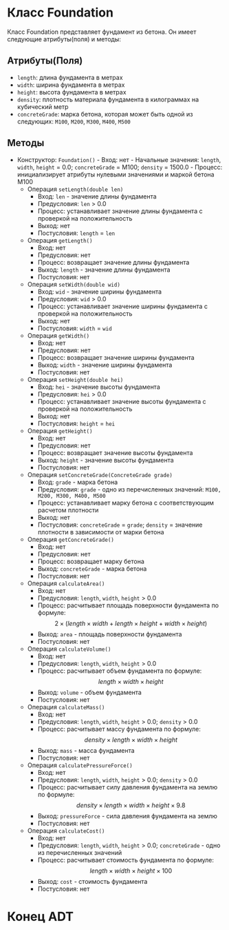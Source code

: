 # Класс Foundation

Класс Foundation представляет фундамент из бетона. Он имеет следующие атрибуты(поля) и методы:

## Атрибуты(Поля)

- `length`: длина фундамента в метрах
- `width`: ширина фундамента в метрах
- `height`: высота фундамента в метрах
- `density`: плотность материала фундамента в килограммах на кубический метр
- `concreteGrade`: марка бетона, которая может быть одной из следующих: `M100`, `M200`, `M300`, `M400`, `M500`

## Методы
- Конструктор: `Foundation()`
        - Вход: нет
        - Начальные значения: `length`, `width`, `height` = 0.0; `concreteGrade` = M100; `density` = 1500.0
        - Процесс: инициализирует атрибуты нулевыми значениями и маркой бетона M100
    - Операция `setLength(double len)`
        - Вход: `len` - значение длины фундамента
        - Предусловия: `len` > 0.0
        - Процесс: устанавливает значение длины фундамента с проверкой на положительность
        - Выход: нет
        - Постусловия: `length` = `len`
    - Операция `getLength()`
        - Вход: нет
        - Предусловия: нет
        - Процесс: возвращает значение длины фундамента
        - Выход: `length` - значение длины фундамента
        - Постусловия: нет
    - Операция `setWidth(double wid)`
        - Вход: `wid` - значение ширины фундамента
        - Предусловия: `wid` > 0.0
        - Процесс: устанавливает значение ширины фундамента с проверкой на положительность
        - Выход: нет
        - Постусловия: `width` = `wid`
    - Операция `getWidth()`
        - Вход: нет
        - Предусловия: нет
        - Процесс: возвращает значение ширины фундамента
        - Выход: `width` - значение ширины фундамента
        - Постусловия: нет
    - Операция `setHeight(double hei)`
        - Вход: `hei` - значение высоты фундамента
        - Предусловия: `hei` > 0.0
        - Процесс: устанавливает значение высоты фундамента с проверкой на положительность
        - Выход: нет
        - Постусловия: `height` = `hei`
    - Операция `getHeight()`
        - Вход: нет
        - Предусловия: нет
        - Процесс: возвращает значение высоты фундамента
        - Выход: `height` - значение высоты фундамента
        - Постусловия: нет
    - Операция `setConcreteGrade(ConcreteGrade grade)`
        - Вход: `grade` - марка бетона
        - Предусловия: `grade` - одно из перечисленных значений: `M100, М200, М300, М400, М500`
        - Процесс: устанавливает марку бетона с соответствующим расчетом плотности
        - Выход: нет
        - Постусловия: `concreteGrade` = `grade`; `density` = значение плотности в зависимости от марки бетона
    - Операция `getConcreteGrade()`
        - Вход: нет
        - Предусловия: нет
        - Процесс: возвращает марку бетона
        - Выход: `concreteGrade` - марка бетона
        - Постусловия: нет
    - Операция `calculateArea()`
        - Вход: нет
        - Предусловия: `length`, `width`, `height` > 0.0
        - Процесс: расчитывает площадь поверхности фундамента по формуле: $$2 \times (length \times width + length \times height + width \times height)$$
        - Выход: `area` - площадь поверхности фундамента
        - Постусловия: нет
    - Операция `calculateVolume()`
        - Вход: нет
        - Предусловия: `length`, `width`, `height` > 0.0
        - Процесс: расчитывает объем фундамента по формуле: $$length \times width \times height$$
        - Выход: `volume` - объем фундамента
        - Постусловия: нет
    - Операция `calculateMass()`
        - Вход: нет
        - Предусловия: `length`, `width`, `height` > 0.0; `density` > 0.0
        - Процесс: расчитывает массу фундамента по формуле: $$density \times length \times width \times height$$
        - Выход: `mass` - масса фундамента
        - Постусловия: нет
    - Операция `calculatePressureForce()`
        - Вход: нет
        - Предусловия: `length`, `width`, `height` > 0.0; `density` > 0.0
        - Процесс: расчитывает силу давления фундамента на землю по формуле: $$density \times length \times width \times height \times 9.8$$
        - Выход: `pressureForce` - сила давления фундамента на землю
        - Постусловия: нет
    - Операция `calculateCost()`
        - Вход: нет
        - Предусловия: `length`, `width`, `height` > 0.0; `concreteGrade` - одно из перечисленных значений
        - Процесс: расчитывает стоимость фундамента по формуле: $$length \times width \times height \times 100$$
        - Выход: `cost` - стоимость фундамента
        - Постусловия: нет

          
# Конец ADT 
